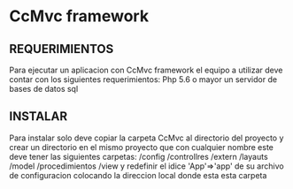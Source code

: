 CcMvc framework 
=============================

REQUERIMIENTOS
---------------

Para ejecutar un aplicacion con CcMvc framework el equipo a utilizar deve contar con los siguientes requerimientos:
Php 5.6 o mayor
un servidor de bases de datos sql


INSTALAR
-----------
Para instalar solo deve copiar la carpeta CcMvc al directorio del proyecto
y crear un directorio en el mismo proyecto que con cualquier nombre este deve tener las siguientes 
carpetas:
    /config
    /controllres
    /extern
    /layauts
    /model
    /procedimientos
    /view
y redefinir el idice 'App'=>'app' de  su archivo de configuracion 
colocando la direccion local donde esta esta carpeta 


